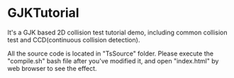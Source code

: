 # GJKTutorial
It's a GJK based 2D collision test tutorial demo, including common collision test and CCD(continuous collision detection).

All the source code is located in "TsSource" folder. Please execute the "compile.sh" bash file after you've modified it, and open "index.html" by web browser to see the effect.
